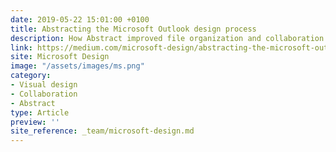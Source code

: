 ```yaml
---
date: 2019-05-22 15:01:00 +0100
title: Abstracting the Microsoft Outlook design process
description: How Abstract improved file organization and collaboration in our design team.
link: https://medium.com/microsoft-design/abstracting-the-microsoft-outlook-design-process-ca811ea5053
site: Microsoft Design
image: "/assets/images/ms.png"
category:
- Visual design
- Collaboration
- Abstract
type: Article
preview: ''
site_reference: _team/microsoft-design.md
---
```

